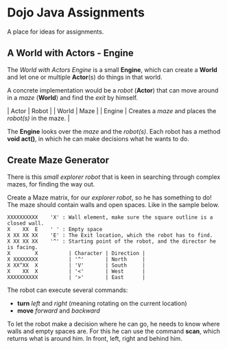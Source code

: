 # Dojo Java Assignments


A place for ideas for assignments.


## A World with Actors - Engine

The _World with Actors Engine_ is a small __Engine__, which can create a __World__ and let one or multiple
__Actor__(s) do things in that world.

A concrete implementation would be a _robot_ (__Actor__) that can move around in a _maze_ (__World__) and find the
_exit_ by himself. 

| Actor  | Robot |
| World  | Maze  |
| Engine | Creates a _maze_ and places the _robot(s)_ in the maze. |

The __Engine__ looks over the _maze_ and the _robot(s)_. Each robot has a method __void act()__, in which he can make
decisions what he wants to do.    


## Create Maze Generator

There is this _small explorer robot_ that is keen in searching through complex mazes, for finding the way out.

Create a Maze matrix, for our _explorer robot_, so he has something to do! The maze should contain walls and
open spaces. Like in the sample below.


    XXXXXXXXXX    'X' : Wall element, make sure the square outline is a closed wall.
    X    XX  E    ' ' : Empty space
    X XX XX XX    'E' : The Exit location, which the robot has to find.
    X XX XX XX    '^' : Starting point of the robot, and the director he is facing.
    X        X          | Character | Direction |
    X XXXXXXXX          | '^'       | North     |
    X XX^XX  X          | 'V'       | South     |
    X    XX  X          | '<'       | West      |
    XXXXXXXXXX          | '>'       | East      |


The robot can execute several commands:
- __turn__ _left_ and _right_ (meaning rotating on the current location)
- __move__ _forward_ and _backward_

To let the robot make a decision where he can go, he needs to know where walls and empty spaces are.
For this he can use the command __scan__, which returns what is around him. In front, left, right and behind him. 
